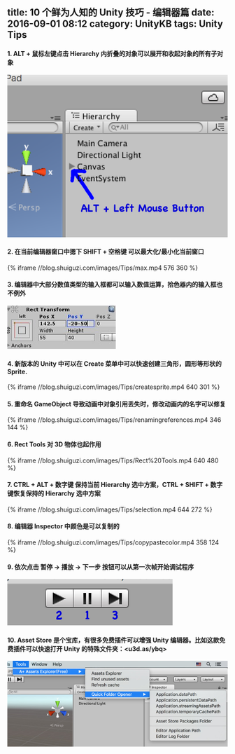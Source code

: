 title: 10 个鲜为人知的 Unity 技巧 - 编辑器篇
date: 2016-09-01 08:12
category: UnityKB
tags: Unity Tips
---

#### 1. ALT + 鼠标左键点击 Hierarchy 内折叠的对象可以展开和收起对象的所有子对象

![](/images/Tips/alt_left.png)

#### 2. 在当前编辑器窗口中摁下 SHIFT + 空格键 可以最大化/最小化当前窗口

 {% iframe //blog.shuiguzi.com/images/Tips/max.mp4 576 360 %}

<!-- more -->

#### 3. 编辑器中大部分数值类型的输入框都可以输入数值运算，拾色器内的输入框也不例外

![](/images/Tips/math.jpg)

#### 4. 新版本的 Unity 中可以在 Create 菜单中可以快速创建三角形，圆形等形状的 Sprite.

{% iframe //blog.shuiguzi.com/images/Tips/createsprite.mp4 640 301 %}

#### 5. 重命名 GameObject 导致动画中对象引用丢失时，修改动画内的名字可以修复

{% iframe //blog.shuiguzi.com/images/Tips/renamingreferences.mp4 346 144 %}

#### 6. Rect Tools 对 3D 物体也起作用

{% iframe //blog.shuiguzi.com/images/Tips/Rect%20Tools.mp4 640 480 %}

#### 7. CTRL + ALT + 数字键 保持当前 Hierarchy 选中方案，CTRL + SHIFT + 数字键恢复保持的 Hierarchy 选中方案

{% iframe //blog.shuiguzi.com/images/Tips/selection.mp4 644 272 %}

#### 8. 编辑器 Inspector 中颜色是可以复制的

{% iframe //blog.shuiguzi.com/images/Tips/copypastecolor.mp4 358 124 %}

#### 9. 依次点击 暂停 -> 播放 -> 下一步 按钮可以从第一次帧开始调试程序

![](/images/Tips/firstframe.png)

#### 10. Asset Store 是个宝库，有很多免费插件可以增强 Unity 编辑器。比如这款免费插件可以快速打开 Unity 的特殊文件夹：<u3d.as/ybq>

![](/images/Tips/menu.jpg)


